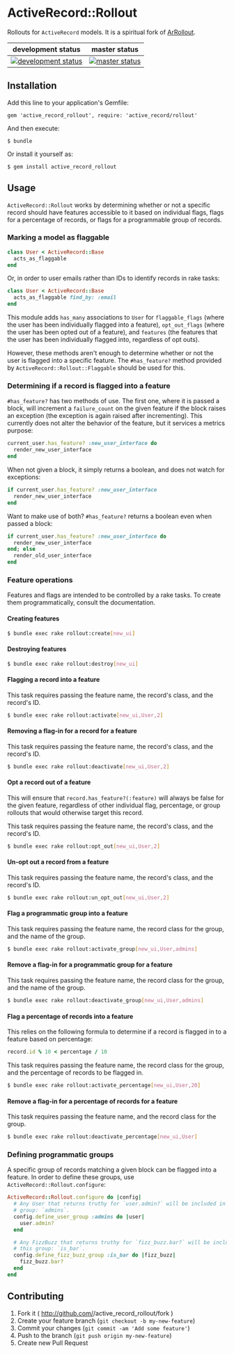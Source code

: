 # ActiveRecord::Rollout

Rollouts for `ActiveRecord` models. It is a spiritual fork of [ArRollout](https://github.com/markpundsack/ar_rollout).

| development status | master status |
| ------------------ | ------------- |
| [![development status][dev_image]][branch_status] | [![master status][master_image]][branch_status] |

[dev_image]: https://api.travis-ci.org/jclem/active_record_rollout.png?branch=development
[master_image]: https://api.travis-ci.org/jclem/active_record_rollout.png?branch=master
[branch_status]: https://travis-ci.org/jclem/active_record_rollout/branches

## Installation

Add this line to your application's Gemfile:

    gem 'active_record_rollout', require: 'active_record/rollout'

And then execute:

    $ bundle

Or install it yourself as:

    $ gem install active_record_rollout

## Usage

`ActiveRecord::Rollout` works by determining whether or not a specific record
should have features accessible to it based on individual flags, flags for a
percentage of records, or flags for a programmable group of records.

### Marking a model as flaggable

```ruby
class User < ActiveRecord::Base
  acts_as_flaggable
end
```

Or, in order to user emails rather than IDs to identify records in rake tasks:

```ruby
class User < ActiveRecord::Base
  acts_as_flaggable find_by: :email
end
```

This module adds `has_many` associations to `User` for `flaggable_flags` (where
the user has been individually flagged into a feature), `opt_out_flags` (where
the user has been opted out of a feature), and `features` (the features that
the user has been individually flagged into, regardless of opt outs).

However, these methods aren't enough to determine whether or not the user is
flagged into a specific feature. The `#has_feature?` method provided by
`ActiveRecord::Rollout::Flaggable` should be used for this.

### Determining if a record is flagged into a feature

`#has_feature?` has two methods of use. The first one, where it is passed a
block, will increment a `failure_count` on the given feature if the block
raises an exception (the exception is again raised after incrementing). This
currently does not alter the behavior of the feature, but it services a metrics
purpose:

```ruby
current_user.has_feature? :new_user_interface do
  render_new_user_interface
end
```

When not given a block, it simply returns a boolean, and does not watch for
exceptions:

```ruby
if current_user.has_feature? :new_user_interface
  render_new_user_interface
end
```

Want to make use of both? `#has_feature?` returns a boolean even when passed
a block:

```ruby
if current_user.has_feature? :new_user_interface do
  render_new_user_interface
end; else
  render_old_user_interface
end
```

### Feature operations

Features and flags are intended to be controlled by a rake tasks. To create
them programmatically, consult the documentation.

#### Creating features

```sh
$ bundle exec rake rollout:create[new_ui]
```

#### Destroying features

```sh
$ bundle exec rake rollout:destroy[new_ui]
```

#### Flagging a record into a feature

This task requires passing the feature name, the record's class, and the
record's ID.

```sh
$ bundle exec rake rollout:activate[new_ui,User,2]
```

#### Removing a flag-in for a record for a feature

This task requires passing the feature name, the record's class, and the
record's ID.

```sh
$ bundle exec rake rollout:deactivate[new_ui,User,2]
```

#### Opt a record out of a feature

This will ensure that `record.has_feature?(:feature)` will always be false for
the given feature, regardless of other individual flag, percentage, or group
rollouts that would otherwise target this record.

This task requires passing the feature name, the record's class, and the
record's ID.

```sh
$ bundle exec rake rollout:opt_out[new_ui,User,2]
```

#### Un-opt out a record from a feature

This task requires passing the feature name, the record's class, and the
record's ID.

```sh
$ bundle exec rake rollout:un_opt_out[new_ui,User,2]
```

#### Flag a programmatic group into a feature

This task requires passing the feature name, the record class for the group,
and the name of the group.

```sh
$ bundle exec rake rollout:activate_group[new_ui,User,admins]
```

#### Remove a flag-in for a programmatic group for a feature

This task requires passing the feature name, the record class for the group,
and the name of the group.

```sh
$ bundle exec rake rollout:deactivate_group[new_ui,User,admins]
```

#### Flag a percentage of records into a feature

This relies on the following formula to determine if a record is flagged in to
a feature based on percentage:

```ruby
record.id % 10 < percentage / 10
```

This task requires passing the feature name, the record class for the group,
and the percentage of records to be flagged in.

```sh
$ bundle exec rake rollout:activate_percentage[new_ui,User,20]
```

#### Remove a flag-in for a percentage of records for a feature

This task requires passing the feature name, and the record class for the group.

```sh
$ bundle exec rake rollout:deactivate_percentage[new_ui,User]
```

### Defining programmatic groups

A specific group of records matching a given block can be flagged into a
feature. In order to define these groups, use
`ActiveRecord::Rollout.configure`:

```ruby
ActiveRecord::Rollout.configure do |config|
  # Any User that returns truthy for `user.admin?` will be included in this
  # group: `admins`.
  config.define_user_group :admins do |user|
    user.admin?
  end

  # Any FizzBuzz that returns truthy for `fizz_buzz.bar?` will be included in
  # this group: `is_bar`.
  config.define_fizz_buzz_group :is_bar do |fizz_buzz|
    fizz_buzz.bar?
  end
end
```

## Contributing

1. Fork it ( http://github.com/<my-github-username>/active_record_rollout/fork )
2. Create your feature branch (`git checkout -b my-new-feature`)
3. Commit your changes (`git commit -am 'Add some feature'`)
4. Push to the branch (`git push origin my-new-feature`)
5. Create new Pull Request
